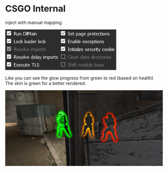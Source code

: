﻿# CSGO Internal

inject with manual mapping

<img src="img/ManualMappingCSGO.PNG">

Like you can see the glow progress from green to red (based on health)<br>
The skin is green for a better rendered.

<img src="img/GlowRender.PNG">
